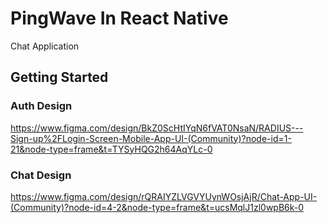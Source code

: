 # PingWave In React Native

Chat Application

## Getting Started
  ### Auth Design
  https://www.figma.com/design/BkZ0ScHtIYqN6fVAT0NsaN/RADIUS---Sign-up%2FLogin-Screen-Mobile-App-UI-(Community)?node-id=1-21&node-type=frame&t=TYSyHQG2h64AqYLc-0

  ### Chat Design
  https://www.figma.com/design/rQRAIYZLVGVYUynWOsjAjR/Chat-App-UI-(Community)?node-id=4-2&node-type=frame&t=ucsMqlJ1zl0wpB6k-0

